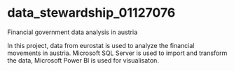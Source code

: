 # data_stewardship_01127076
Financial government data analysis in austria

In this project, data from eurostat is used to analyze the financial movements in austria. Microsoft SQL Server is used to import and transform the data, Microsoft Power BI is used for visualisaton.
